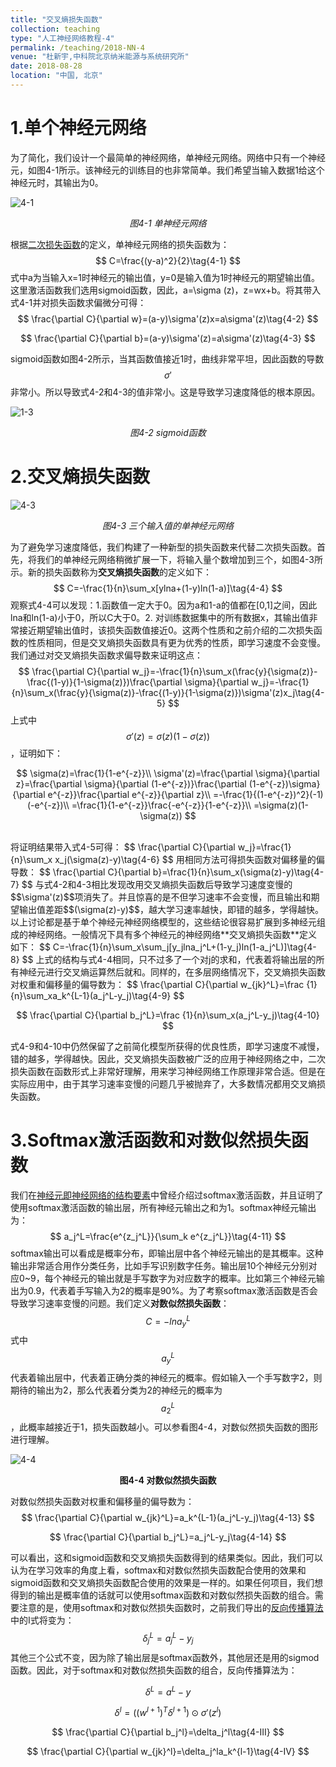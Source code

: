 ```yaml
---
title: "交叉熵损失函数"
collection: teaching
type: "人工神经网络教程-4"
permalink: /teaching/2018-NN-4
venue: "杜新宇,中科院北京纳米能源与系统研究所"
date: 2018-08-28
location: "中国, 北京"
---
```


<script type="text/javascript" src="http://cdn.mathjax.org/mathjax/latest/MathJax.js?config=default"></script>

# 1.单个神经元网络

为了简化，我们设计一个最简单的神经网络，单神经元网络。网络中只有一个神经元，如图4-1所示。该神经元的训练目的也非常简单。我们希望当输入数据1给这个神经元时，其输出为0。

![4-1](2018-NeuralNetwork/4-1.png)

*<center>图4-1 单神经元网络</center>*

根据[二次损失函数](http://duxinyu.cn//teaching/2018-NN-2)的定义，单神经元网络的损失函数为：
$$
C=\frac{(y-a)^2}{2}\tag{4-1}
$$
式中a为当输入x=1时神经元的输出值，y=0是输入值为1时神经元的期望输出值。这里激活函数我们选用sigmoid函数，因此，a=\sigma (z)，z=wx+b。将其带入式4-1并对损失函数求偏微分可得：
$$
\frac{\partial C}{\partial w}=(a-y)\sigma'(z)x=a\sigma'(z)\tag{4-2}
$$

$$
\frac{\partial C}{\partial b}=(a-y)\sigma'(z)=a\sigma'(z)\tag{4-3}
$$

sigmoid函数如图4-2所示，当其函数值接近1时，曲线非常平坦，因此函数的导数$$\sigma'$$非常小。所以导致式4-2和4-3的值非常小。这是导致学习速度降低的根本原因。

![1-3](2018-NeuralNetwork/1-3.png)

*<center>图4-2 sigmoid函数</center>*

# 2.交叉熵损失函数



![4-3](2018-NeuralNetwork/4-3.png)

*<center>图4-3 三个输入值的单神经元网络</center>*

为了避免学习速度降低，我们构建了一种新型的损失函数来代替二次损失函数。首先，将我们的单神经元网络稍微扩展一下，将输入量个数增加到三个，如图4-3所示。新的损失函数称为**交叉熵损失函数**的定义如下：
$$
C=-\frac{1}{n}\sum_x[ylna+(1-y)ln(1-a)]\tag{4-4}
$$
观察式4-4可以发现：1.函数值一定大于0。因为a和1-a的值都在[0,1]之间，因此lna和ln(1-a)小于0，所以C大于0。2. 对训练数据集中的所有数据x，其输出值非常接近期望输出值时，该损失函数值接近0。这两个性质和之前介绍的二次损失函数的性质相同，但是交叉熵损失函数具有更为优秀的性质，即学习速度不会变慢。我们通过对交叉熵损失函数求偏导数来证明这点：
$$
\frac{\partial C}{\partial w_j}=-\frac{1}{n}\sum_x(\frac{y}{\sigma(z)}-\frac{(1-y)}{1-\sigma(z)})\frac{\partial \sigma}{\partial w_j}=-\frac{1}{n}\sum_x(\frac{y}{\sigma(z)}-\frac{(1-y)}{1-\sigma(z)})\sigma'(z)x_j\tag{4-5}
$$
上式中$$\sigma'(z)=\sigma(z)(1-\sigma(z))$$，证明如下：

<center>

$$
\sigma(z)=\frac{1}{1-e^{-z}}\\ \sigma'(z)=\frac{\partial \sigma}{\partial z}=\frac{\partial \sigma}{\partial (1-e^{-z})}\frac{\partial (1-e^{-z})\sigma}{\partial e^{-z}}\frac{\partial e^{-z}}{\partial z}\\ =-\frac{1}{(1-e^{-z})^2}(-1)(-e^{-z})\\ =\frac{1}{1-e^{-z}}\frac{-e^{-z}}{1-e^{-z}}\\ =\sigma(z)(1-\sigma(z))
$$

</center><br>将证明结果带入式4-5可得：
$$
\frac{\partial C}{\partial w_j}=\frac{1}{n}\sum_x x_j(\sigma(z)-y)\tag{4-6}
$$
用相同方法可得损失函数对偏移量的偏导数：
$$
\frac{\partial C}{\partial b}=\frac{1}{n}\sum_x(\sigma(z)-y)\tag{4-7}
$$
与式4-2和4-3相比发现改用交叉熵损失函数后导致学习速度变慢的$$\sigma'(z)$$项消失了。并且惊喜的是不但学习速率不会变慢，而且输出和期望输出值差距$$(\sigma(z)-y)$$，越大学习速率越快，即错的越多，学得越快。以上讨论都是基于单个神经元神经网络模型的，这些结论很容易扩展到多神经元组成的神经网络。一般情况下具有多个神经元的神经网络**交叉熵损失函数**定义如下：
$$
C=-\frac{1}{n}\sum_x\sum_j[y_jlna_j^L+(1-y_j)ln(1-a_j^L)]\tag{4-8}
$$
上式的结构与式4-4相同，只不过多了一个对j的求和，代表着将输出层的所有神经元进行交叉熵运算然后就和。同样的，在多层网络情况下，交叉熵损失函数对权重和偏移量的偏导数为：
$$
\frac{\partial C}{\partial w_{jk}^L}=\frac {1}{n}\sum_xa_k^{L-1}(a_j^L-y_j)\tag{4-9}
$$

$$
\frac{\partial C}{\partial b_j^L}=\frac {1}{n}\sum_x(a_j^L-y_j)\tag{4-10}
$$

式4-9和4-10中仍然保留了之前简化模型所获得的优良性质，即学习速度不减慢，错的越多，学得越快。因此，交叉熵损失函数被广泛的应用于神经网络之中，二次损失函数在函数形式上非常好理解，用来学习神经网络工作原理非常合适。但是在实际应用中，由于其学习速率变慢的问题几乎被抛弃了，大多数情况都用交叉熵损失函数。<br>

# 3.Softmax激活函数和对数似然损失函数

我们在[神经元即神经网络的结构要素](http://duxinyu.cn//teaching/2018-NN-1)中曾经介绍过softmax激活函数，并且证明了使用softmax激活函数的输出层，所有神经元输出之和为1。softmax神经元输出为：
$$
a_j^L=\frac{e^{z_j^L}}{\sum_k e^{z_j^L}}\tag{4-11}
$$
softmax输出可以看成是概率分布，即输出层中各个神经元输出的是其概率。这种输出非常适合用作分类任务，比如手写识别数字任务。输出层10个神经元分别对应0~9，每个神经元的输出就是手写数字为对应数字的概率。比如第三个神经元输出为0.9，代表着手写输入为2的概率是90%。为了考察softmax激活函数是否会导致学习速率变慢的问题。我们定义**对数似然损失函数**：
$$
C=-lna_y^L\tag{4-12}
$$
式中$$a_y^L$$代表着输出层中，代表着正确分类的神经元的概率。假如输入一个手写数字2，则期待的输出为2，那么代表着分类为2的神经元的概率为$$a_2^L$$，此概率越接近于1，损失函数越小。可以参看图4-4，对数似然损失函数的图形进行理解。

![4-4](2018-NeuralNetwork/4-4.png)

**<center>图4-4 对数似然损失函数</center>**

对数似然损失函数对权重和偏移量的偏导数为：
$$
\frac{\partial C}{\partial w_{jk}^L}=a_k^{L-1}(a_j^L-y_j)\tag{4-13}
$$

$$
\frac{\partial C}{\partial b_j^L}=a_j^L-y_j\tag{4-14}
$$

可以看出，这和sigmoid函数和交叉熵损失函数得到的结果类似。因此，我们可以认为在学习效率的角度上看，softmax和对数似然损失函数配合使用的效果和sigmoid函数和交叉熵损失函数配合使用的效果是一样的。如果任何项目，我们想得到的输出是概率值的话就可以使用softmax函数和对数似然损失函数的组合。需要注意的是，使用softmax和对数似然损失函数时，之前我们导出的[反向传播算法](http://duxinyu.cn//teaching/2018-NN-3)中的I式将变为：
$$
\delta_j^L=a_j^L-y_j\tag{4-15}
$$
其他三个公式不变，因为除了输出层是softmax函数外，其他层还是用的sigmod函数。因此，对于softmax和对数似然损失函数的组合，反向传播算法为：

$$
\delta^L=a^L-y \tag{4-I}
$$

$$
\delta^l=((w^{l+1})^T\delta^{l+1})\odot\sigma'(z^l)\tag{4-II}
$$

$$
\frac{\partial C}{\partial b_j^l}=\delta_j^l\tag{4-III}
$$

$$
\frac{\partial C}{\partial w_{jk}^l}=\delta_j^la_k^{l-1}\tag{4-IV}
$$

